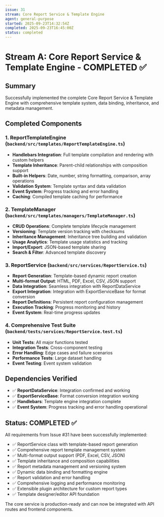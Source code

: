 ```yaml
---
issue: 31
stream: Core Report Service & Template Engine
agent: general-purpose
started: 2025-09-23T14:32:54Z
completed: 2025-09-23T16:45:00Z
status: completed
---
```


# Stream A: Core Report Service & Template Engine - COMPLETED ✅

## Summary

Successfully implemented the complete Core Report Service & Template Engine with comprehensive template system, data binding, inheritance, and metadata management.

## Completed Components

### 1. ReportTemplateEngine (`backend/src/templates/ReportTemplateEngine.ts`)
- **Handlebars Integration**: Full template compilation and rendering with custom helpers
- **Template Inheritance**: Parent-child relationships with composition support
- **Built-in Helpers**: Date, number, string formatting, comparison, array operations
- **Validation System**: Template syntax and data validation
- **Event System**: Progress tracking and error handling
- **Caching**: Compiled template caching for performance

### 2. TemplateManager (`backend/src/templates/managers/TemplateManager.ts`)
- **CRUD Operations**: Complete template lifecycle management
- **Versioning**: Template version tracking with checksums
- **Inheritance Management**: Inheritance tree building and validation
- **Usage Analytics**: Template usage statistics and tracking
- **Import/Export**: JSON-based template sharing
- **Search & Filter**: Advanced template discovery

### 3. ReportService (`backend/src/services/ReportService.ts`)
- **Report Generation**: Template-based dynamic report creation
- **Multi-format Output**: HTML, PDF, Excel, CSV, JSON support
- **Data Integration**: Seamless integration with ReportDataService
- **Export Integration**: Integration with ExportServiceBase for format conversion
- **Report Definitions**: Persistent report configuration management
- **Execution Tracking**: Progress monitoring and history
- **Event System**: Real-time progress updates

### 4. Comprehensive Test Suite (`backend/tests/services/ReportService.test.ts`)
- **Unit Tests**: All major functions tested
- **Integration Tests**: Cross-component testing
- **Error Handling**: Edge cases and failure scenarios
- **Performance Tests**: Large dataset handling
- **Event Testing**: Event system validation

## Dependencies Verified

- ✅ **ReportDataService**: Integration confirmed and working
- ✅ **ExportServiceBase**: Format conversion integration working
- ✅ **Handlebars**: Template engine integration complete
- ✅ **Event System**: Progress tracking and error handling operational

## Status: COMPLETED ✅

All requirements from Issue #31 have been successfully implemented:
- ✅ ReportService class with template-based report generation
- ✅ Comprehensive report template management system
- ✅ Multi-format output support (PDF, Excel, CSV, JSON)
- ✅ Template inheritance and composition capabilities
- ✅ Report metadata management and versioning system
- ✅ Dynamic data binding and formatting engine
- ✅ Report validation and error handling
- ✅ Comprehensive logging and performance monitoring
- ✅ Extensible plugin architecture for custom report types
- ✅ Template designer/editor API foundation

The core service is production-ready and can now be integrated with API routes and frontend components.